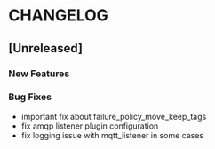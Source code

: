 # CHANGELOG


## [Unreleased]

### New Features


### Bug Fixes
- important fix about failure_policy_move_keep_tags
- fix amqp listener plugin configuration
- fix logging issue with mqtt_listener in some cases





